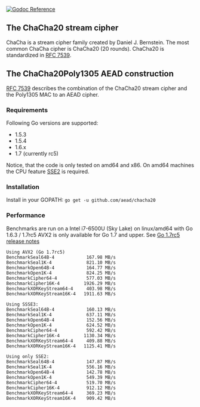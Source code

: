 [![Godoc Reference](https://godoc.org/github.com/aead/chacha20?status.svg)](https://godoc.org/github.com/aead/chacha20)

## The ChaCha20 stream cipher

ChaCha is a stream cipher family created by Daniel J. Bernstein. The most common ChaCha cipher is
ChaCha20 (20 rounds). ChaCha20 is standardized in [RFC 7539](https://tools.ietf.org/html/rfc7539 "RFC 7539").

## The ChaCha20Poly1305 AEAD construction

[RFC 7539](https://tools.ietf.org/html/rfc7539 "RFC 7539") describes the combination
of the ChaCha20 stream cipher and the Poly1305 MAC to an AEAD cipher.

### Requirements
Following Go versions are supported:
 - 1.5.3
 - 1.5.4
 - 1.6.x
 - 1.7 (currently rc5) 

Notice, that the code is only tested on amd64 and x86.
On amd64 machines the CPU feature [SSE2](https://en.wikipedia.org/wiki/SSE2 "Wikipedia") is required. 

### Installation
Install in your GOPATH: `go get -u github.com/aead/chacha20`  

### Performance
Benchmarks are run on a Intel i7-6500U (Sky Lake) on linux/amd64 with Go 1.6.3 / 1.7rc5
AVX2 is only available for Go 1.7 and upper. See [Go 1.7rc5 release notes](https://tip.golang.org/doc/go1.7) 
```
Using AVX2 (Go 1.7rc5)
BenchmarkSeal64B-4            167.98 MB/s
BenchmarkSeal1K-4             821.10 MB/s
BenchmarkOpen64B-4            164.77 MB/s
BenchmarkOpen1K-4             824.25 MB/s
BenchmarkCipher64-4           577.03 MB/s
BenchmarkCipher16K-4         1926.29 MB/s
BenchmarkXORKeyStream64-4     403.98 MB/s
BenchmarkXORKeyStream16K-4   1911.63 MB/s

Using SSSE3:
BenchmarkSeal64B-4        	  160.13 MB/s
BenchmarkSeal1K-4         	  637.11 MB/s
BenchmarkOpen64B-4        	  152.56 MB/s
BenchmarkOpen1K-4         	  624.52 MB/s
BenchmarkCipher64-4       	  592.42 MB/s
BenchmarkCipher16K-4      	 1130.34 MB/s
BenchmarkXORKeyStream64-4 	  409.88 MB/s
BenchmarkXORKeyStream16K-4	 1125.41 MB/s

Using only SSE2:
BenchmarkSeal64B-4        	  147.87 MB/s
BenchmarkSeal1K-4         	  556.16 MB/s
BenchmarkOpen64B-4        	  142.78 MB/s
BenchmarkOpen1K-4         	  549.39 MB/s
BenchmarkCipher64-4       	  519.70 MB/s
BenchmarkCipher16K-4      	  912.12 MB/s
BenchmarkXORKeyStream64-4 	  369.23 MB/s
BenchmarkXORKeyStream16K-4	  909.42 MB/s
```
